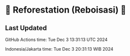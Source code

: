 
# 🌳 Reforestation (Reboisasi) 🌲

## Last Updated

GitHub Actions time: Tue Dec  3 13:31:13 UTC 2024

Indonesia/Jakarta time: Tue Dec  3 20:31:13 WIB 2024
